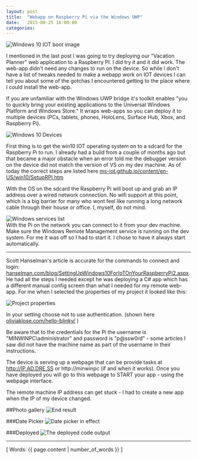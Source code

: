 ```yaml
---
layout: post
title:  "Webapp on Raspberry Pi via the Windows UWP"
date:   2015-08-25 16:00:00
categories:
---
```

<!-- 
bold
**bold**
 -->
![Windows 10 IOT boot image](http://getsetbro.com/images/onraspiviawinuwp/win10iot.png)

I mentioned in the last post I was going to try deploying our "Vacation Planner" web application to a Raspberry PI. I did try it and it did work. The web-app didn't need any changes to run on the device. So while I don't have a list of tweaks needed to make a webapp work on IOT devices I can tell you about some of the gotchas I encountered getting to the place where I could install the web-app.

If you are unfamiliar with the Windows UWP bridge it's toolkit enables "you to quickly bring your existing applications to the Universal Windows Platform and Windows Store." It wraps web-apps so you can deploy it to multiple devices (PCs, tablets, phones, HoloLens, Surface Hub, Xbox, and Raspberry Pi).

![Windows 10 Devices](http://getsetbro.com/images/onraspiviawinuwp/win10devices.png)

First thing is to get the win10 IOT operating system on to a sdcard for the Raspberry Pi to run. I already had a build from a couple of months ago but that became a major obstacle when an error told me the debugger version on the device did not match the version of VS on my dev machine. As of today the correct steps are listed here [ms-iot.github.io/content/en-US/win10/SetupRPI.htm](http://ms-iot.github.io/content/en-US/win10/SetupRPI.htm)

With the OS on the sdcard the Raspberry Pi will boot up and grab an IP address over a wired network connection. No wifi support at this point, which is a big barrier for many who wont feel like running a long network cable through their house or office. I, myself, do not mind.

<aside class="thumbnail pullright">
  <img src="http://getsetbro.com/images/onraspiviawinuwp/winservices.png" alt="Windows services list">
</aside>
With the Pi on the network you can connect to it from your dev machine. Make sure the Windows Remote Management service is running on the dev system. For me it was off so I had to start it. I chose to have it always start automatically.

---

Scott Hanselman's article is accurate for the commands to connect and login: [hanselman.com/blog/SettingUpWindows10ForIoTOnYourRaspberryPi2.aspx](http://www.hanselman.com/blog/SettingUpWindows10ForIoTOnYourRaspberryPi2.aspx). He had all the steps I needed except he was deploying a C# app which has a different manual config screen than what I needed for my remote web-app. For me when I selected the properties of my project it looked like this:

![Project properties](http://getsetbro.com/images/onraspiviawinuwp/projectproperties.png)

In your setting choose not to use authentication. (shown here [oliviaklose.com/hello-blinky/](http://oliviaklose.com/hello-blinky/) )

Be aware that to the credentials for the Pi the username is "MINWINPC\administrator" and password is "p@ssw0rd" - some articles I saw did not have the machine name as part of the username in their instructions.

The device is serving up a webpage that can be provide tasks at http://IP.AD.DRE.SS or http://minwinpc (if and when it works). Once you have deployed you will go to this webpage to START your app - using the webpage interface.

The remote machine IP address can get stuck - I had to create a new app when the IP of my device changed.

##Photo gallery
![End result](http://getsetbro.com/images/onraspiviawinuwp/kiosk.png)

###Date Picker
![Date picker in effect](http://getsetbro.com/images/onraspiviawinuwp/datepicker.png)

###Deployed
![The deployed code output](http://getsetbro.com/images/onraspiviawinuwp/deployed.png)

---
[ Words: {{ page.content | number_of_words }} ]